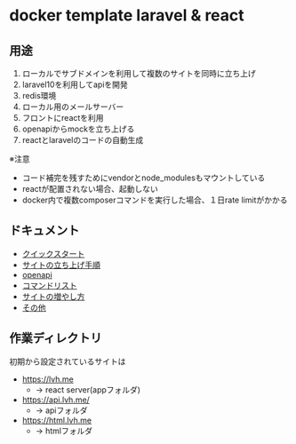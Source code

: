 # docker template laravel & react
## 用途
1. ローカルでサブドメインを利用して複数のサイトを同時に立ち上げ
2. laravel10を利用してapiを開発
3. redis環境
4. ローカル用のメールサーバー
5. フロントにreactを利用
6. openapiからmockを立ち上げる
7. reactとlaravelのコードの自動生成

※注意  
- コード補完を残すためにvendorとnode_modulesもマウントしている
- reactが配置されない場合、起動しない
- docker内で複数composerコマンドを実行した場合、１日rate limitがかかる

## ドキュメント
- [クイックスタート](./infra/docs/markdown/quickstart.md)
- [サイトの立ち上げ手順](./infra/docs/markdown/quickstart.md)
- [openapi](./infra/docs/markdown/openapi.md)
- [コマンドリスト](./infra/docs/markdown/command-list.md)
- [サイトの増やし方](./infra/docs/markdown/add-site.md)
- [その他](./infra/docs/markdown/other.md)

## 作業ディレクトリ
初期から設定されているサイトは
- https://lvh.me 
  - → react server(appフォルダ)
- https://api.lvh.me/
  - → apiフォルダ
- https://html.lvh.me
  - → htmlフォルダ
